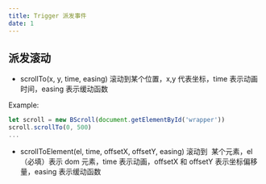 ```yaml
---
title: Trigger 派发事件
date: 1
---
```


## 派发滚动

- scrollTo(x, y, time, easing) 滚动到某个位置，x,y 代表坐标，time 表示动画时间，easing 表示缓动函数

Example:

```javascript
let scroll = new BScroll(document.getElementById('wrapper'))
scroll.scrollTo(0, 500)
...
```
- scrollToElement(el, time, offsetX, offsetY, easing) 滚动到
  某个元素，el（必填）表示 dom 元素，time 表示动画，offsetX 和 offsetY 表示坐标偏移量，easing 表示缓动函数

